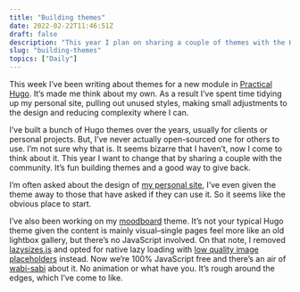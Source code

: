 ```yaml
---
title: "Building themes"
date: 2022-02-22T11:46:51Z
draft: false
description: "This year I plan on sharing a couple of themes with the Hugo community."
slug: "building-themes"
topics: ["Daily"]
---
```


This week I’ve been writing about themes for a new module in [Practical Hugo](https://practicalhugo.com/). It‘s made me think about my own. As a result I’ve spent time tidying up my personal site, pulling out unused styles, making small adjustments to the design and reducing complexity where I can.

I’ve built a bunch of Hugo themes over the years, usually for clients or personal projects. But, I’ve never actually open-sourced one for others to use. I’m not sure why that is. It seems bizarre that I haven’t, now I come to think about it. This year I want to change that by sharing a couple with the community. It’s fun building themes and a good way to give back.

I’m often asked about the design of [my personal site](https://github.com/harrycresswell/harry), I’ve even given the theme away to those that have asked if they can use it. So it seems like the obvious place to start. 

I’ve also been working on my [moodboard](https://mood.harrycresswell.com/) theme. It’s not your typical Hugo theme given the content is mainly visual–single pages feel more like an old lightbox gallery, but there’s no JavaScript involved. On that note, I removed [lazysizes.js](https://afarkas.github.io/lazysizes/index.html) and opted for native lazy loading with [low quality image placeholders](https://cloudinary.com/blog/low_quality_image_placeholders_lqip_explained) instead. Now we’re 100% JavaScript free and there’s an air of [wabi-sabi](https://www.bbc.com/travel/article/20181021-japans-unusual-way-to-view-the-world) about it. No animation or what have you. It’s rough around the edges, which I’ve come to like.